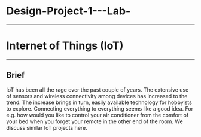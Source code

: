 # Design-Project-1---Lab-

---
# Internet of Things (IoT)

---

## Brief
IoT has been all the rage over the past couple of years. The extensive use of sensors and wireless connectivity among devices has increased to the trend. The increase brings in turn, easily available technology for hobbyists to explore. Connecting everything to everything seems like a good idea. For e.g. how would you like to control your air conditioner from the comfort of your bed when you forget your remote in the other end of the room. We discuss similar IoT projects here.
